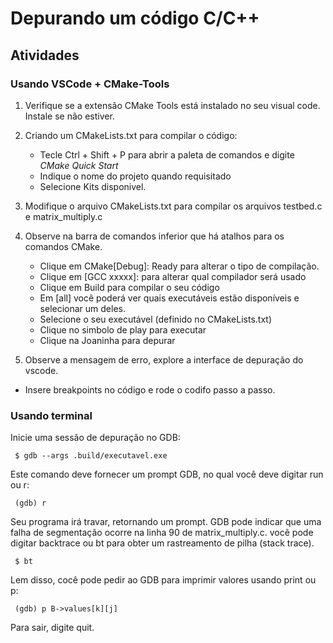 # Depurando um código C/C++

## Atividades
### Usando VSCode + CMake-Tools
1. Verifique se a extensão CMake Tools está instalado no seu visual code. Instale se não estiver. 

2. Criando um CMakeLists.txt para compilar o código:
   - Tecle Ctrl + Shift + P para abrir a paleta de comandos  e digite *CMake Quick Start*
   - Indique o nome do projeto quando requisitado 
   - Selecione Kits disponivel. 

3. Modifique o arquivo CMakeLists.txt para compilar os arquivos testbed.c e matrix_multiply.c 

4. Observe na barra de comandos inferior que há atalhos para os comandos CMake.
   - Clique em CMake[Debug]: Ready para alterar o tipo de compilação.
   - Clique em [GCC xxxxx]: para alterar qual compilador será usado
   - Clique em Build para compilar o seu código
   - Em [all] você poderá ver quais executáveis estão disponíveis e selecionar um deles.
   - Selecione o seu executável (definido no CMakeLists.txt)
   - Clique no simbolo de play para executar
   - Clique na Joaninha para depurar

5. Observe a mensagem de erro, explore a interface de depuração do vscode.
  - Insere breakpoints no código e rode o codifo passo a passo.


### Usando terminal

Inicie uma sessão de depuração no GDB:

```
 $ gdb --args .build/executavel.exe
```
Este comando deve fornecer um prompt GDB, no qual você deve digitar run ou r:
```
 (gdb) r
```
Seu programa irá travar, retornando um prompt. GDB pode indicar que uma falha de segmentação ocorre na linha 90 de matrix_multiply.c. 
você pode digitar backtrace ou bt para obter um rastreamento de pilha (stack trace).
```
 $ bt
```
Lem disso, cocê pode pedir ao GDB para imprimir valores usando print ou p:
```
 (gdb) p B->values[k][j]
```

Para sair, digite quit. 



